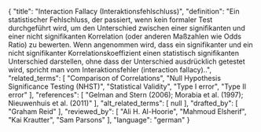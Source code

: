 {
    "title": "Interaction Fallacy (Interaktionsfehlschluss)",
    "definition": "Ein statistischer Fehlschluss, der passiert, wenn kein formaler Test durchgeführt wird, um den Unterschied zwischen einer signifikanten und einer nicht signifikanten Korrelation (oder anderen Maßzahlen wie Odds Ratio) zu bewerten. Wenn angenommen wird, dass ein signifikanter und ein nicht signifikanter Korrelationskoeffizient einen statistisch signifikanten Unterschied darstellen, ohne dass der Unterschied ausdrücklich getestet wird, spricht man vom Interaktionsfehler (interaction fallacy)..",
    "related_terms": [
        "Comparison of Correlations",
        "Null Hypothesis Significance Testing (NHST)",
        "Statistical Validity",
        "Type I error",
        "Type II error"
    ],
    "references": [
        "Gelman and Stern (2006); Morabia et al. (1997); Nieuwenhuis et al. (2011)"
    ],
    "alt_related_terms": [
        null
    ],
    "drafted_by": [
        "Graham Reid"
    ],
    "reviewed_by": [
        "Ali H. Al-Hoorie",
        "Mahmoud Elsherif",
        "Kai Krautter",
        "Sam Parsons"
    ],
    "language": "german"
}